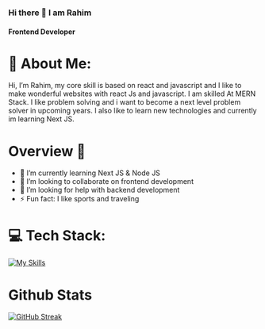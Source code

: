 ### Hi there 👋 I am Rahim

#### Frontend Developer

# 💫 About Me:

Hi, I’m Rahim, my core skill is based on react and javascript and I like to make wonderful websites with react Js and javascript. I am skilled At MERN Stack. I like problem solving and i want to become a next level problem solver in upcoming years. I also like to learn new technologies and currently im learning Next JS.

# Overview 👋

- 🌱 I’m currently learning Next JS & Node JS
- 👯 I’m looking to collaborate on frontend development
- 🤔 I’m looking for help with backend development
- ⚡ Fun fact: I like sports and traveling

# 💻 Tech Stack:

[![My Skills](https://skillicons.dev/icons?i=html,gcp,azure,react,vue,flutter&perline=5)](https://skillicons.dev)

# Github Stats

[![GitHub Streak](https://github-readme-streak-stats.herokuapp.com?user=Thejellyfish1024&theme=merko)](https://git.io/streak-stats)



